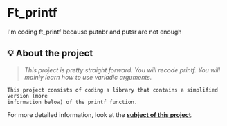# Ft_printf
I'm coding ft_printf because putnbr and putsr are not enough

## 💡 About the project

> _This project is pretty straight forward. You will recode printf. You will mainly learn how to use variadic arguments._

	This project consists of coding a library that contains a simplified version (more
	information below) of the printf function.

For more detailed information, look at the [**subject of this project**](https://github.com/recepbattal/Ft_printf/blob/main/ft_printf.en.pdf).
